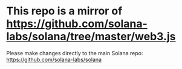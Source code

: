 # This repo is a mirror of https://github.com/solana-labs/solana/tree/master/web3.js

Please make changes directly to the main Solana repo: https://github.com/solana-labs/solana
